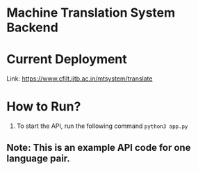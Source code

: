# Machine Translation System Backend

# Current Deployment

Link: https://www.cfilt.iitb.ac.in/mtsystem/translate

# How to Run?

1. To start the API, run the following command `python3 app.py`

## **Note:** This is an example API code for one language pair.